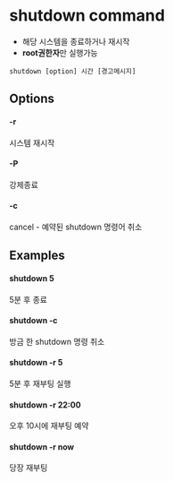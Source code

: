 
# shutdown command  

  * 해당 시스템을 종료하거나 재시작  
  * **root권한자**만 실행가능  
  
```
shutdown [option] 시간 [경고메시지]
```

## Options  

#### -r  
시스템 재시작

#### -P  
강제종료  

#### -c  
cancel - 예약된 shutdown 명령어 취소  

## Examples  

#### shutdown 5  

5분 후 종료  

#### shutdown -c  
방금 한 shutdown 명령 취소  

#### shutdown -r 5  
5분 후 재부팅 실행  

#### shutdown -r 22:00  
오후 10시에 재부팅 예약  

#### shutdown -r now  
당장 재부팅  












